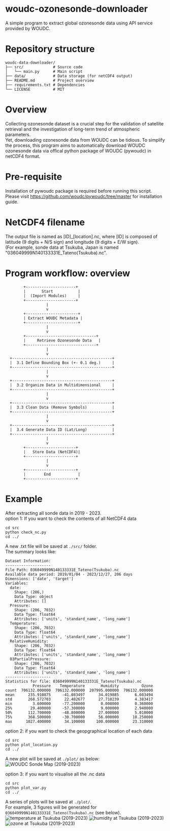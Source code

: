 # woudc-ozonesonde-downloader
A simple program to extract global ozonesonde data using API service provided by WOUDC.

# Repository structure
```
woudc-data-downloader/
├── src/             # Source code
│   └── main.py      # Main script
├── data/            # Data storage (for netCDF4 output)
├── README.md        # Project overview
├── requirements.txt # Dependencies
└── LICENSE          # MIT
```

# Overview
Collecting ozonesonde dataset is a crucial step for the validation of satellite retrieval and the investigation of long-term trend of atmospheric parameters.</br>
Yet, downloading ozonesonde data from WOUDC can be tidious. To simplify the process, this program aims to automatically download WOUDC ozonesonde data via offical python package of WOUDC (pywoudc) in netCDF4 format. </br>

# Pre-requisite
Installation of pywoudc package is required before running this script. Please visit https://github.com/woudc/pywoudc/tree/master for installation guide.

# NetCDF4 filename
The output file is named as [ID]_[location].nc, where [ID] is composed of latitude (9 digits + N/S sign) and longitude (9 digits + E/W sign).</br>
(For example, sonde data at Tsukuba, Japan is named "036049999N140133331E_Tateno(Tsukuba).nc".</br>

# Program workflow: overview
```
        +----------------------+
        |       Start           |
        |  (Import Modules)     |
        +----------------------+
                  |
                  v
        +-----------------------+
        | Extract WOUDC Metadata |
        +-----------------------+
                  |
                  v
        +-------------------------------+
        |     Retrieve Ozonesonde Data   |
        +-------------------------------+
                  |
                  v
  +--------------------------------------------+
  |  3.1 Define Bounding Box (+- 0.1 deg.)     |
  +--------------------------------------------+
                  |
                  v
  +--------------------------------------------+
  |  3.2 Organize Data in Multidimensional     |
  +--------------------------------------------+
                  |
                  v
  +--------------------------------------------+
  |  3.3 Clean Data (Remove Symbols)           |
  +--------------------------------------------+
                  |
                  v
  +--------------------------------------------+
  |  3.4 Generate Data ID (Lat/Long)           |
  +--------------------------------------------+
                  |
                  v
        +----------------------+
        |   Store Data (NetCDF4)|
        +----------------------+
                  |
                  v
        +----------------------+
        |        End            |
        +----------------------+
```

# Example
After extracting all sonde data in 2019 - 2023.</br>
option 1: If you want to check the contents of all NetCDF4 data </br>
```
cd src
python check_nc.py
cd ../
```
A new .txt file will be saved at ```./src/``` folder. </br>
The summary looks like: </br>
```
Dataset Information:
--------------------
File Path: 036049999N140133331E_Tateno(Tsukuba).nc
Available data period: 2019/01/04 - 2023/12/27, 206 days
Dimensions: ['date', 'target']
Variables:
  date:
    Shape: (206,)
    Data Type: object
    Attributes: []
  Pressure:
    Shape: (206, 7032)
    Data Type: float64
    Attributes: ['units', 'standard_name', 'long_name']
  Temperature:
    Shape: (206, 7032)
    Data Type: float64
    Attributes: ['units', 'standard_name', 'long_name']
  RelativeHumidity:
    Shape: (206, 7032)
    Data Type: float64
    Attributes: ['units', 'standard_name', 'long_name']
  O3PartialPressure:
    Shape: (206, 7032)
    Data Type: float64
    Attributes: ['units', 'standard_name', 'long_name']
--------------------
Statistics for file: 036049999N140133331E_Tateno(Tsukuba).nc
            Pressure    Temperature       Humidity          Ozone
count  706132.000000  706132.000000  207995.000000  706132.000000
mean      235.910875     -41.083497      34.019885       6.603494
std       268.572703      22.482677      27.710239       4.383417
min         3.600000     -77.200000       0.000000       0.360000
25%        29.400000     -57.300000       9.000000       2.940000
50%       112.700000     -48.800000      27.000000       5.010000
75%       368.500000     -30.700000      56.000000      10.250000
max      1027.400000      34.100000     100.000000      23.310000
```

option 2: if you want to check the geopgraphical location of each data
```
cd src
python plot_location.py 
cd ../
```
A new plot will be saved at ```./plot/``` as below: </br>
![WOUDC Sonde Map (2019-2023)](WOUDC_sonde_map.jpg)

option 3: if you want to visualise all the .nc data </br>
```
cd src
python plot_var.py 
cd ../
```
A series of plots will be saved at ```./plot/```. </br>
For example, 3 figures will be generated for ```036049999N140133331E_Tateno(Tsukuba).nc``` (see below). </br>
![temperature at Tsukuba (2019-2023)](036049999N140133331E_Tateno(Tsukuba).nc_temperature.jpg)
![humidity at Tsukuba (2019-2023)](036049999N140133331E_Tateno(Tsukuba).nc_humidity.jpg)
![ozone at Tsukuba (2019-2023)](036049999N140133331E_Tateno(Tsukuba).nc_o3.jpg)